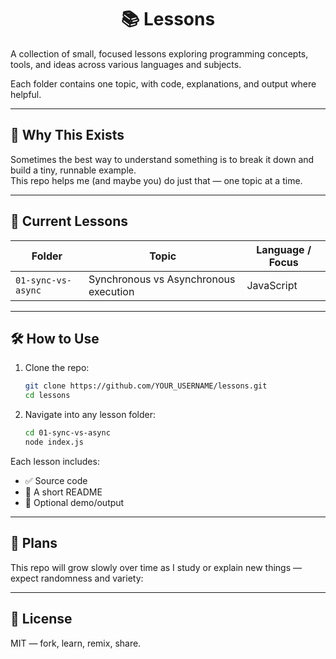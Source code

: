 <div align="center">

# 📚 Lessons

</div>

A collection of small, focused lessons exploring programming concepts, tools, and ideas across various languages and subjects.

Each folder contains one topic, with code, explanations, and output where helpful.

---

## 🧠 Why This Exists

Sometimes the best way to understand something is to break it down and build a tiny, runnable example.  
This repo helps me (and maybe you) do just that — one topic at a time.

---

## 📂 Current Lessons

| Folder               | Topic                                      | Language / Focus      |
|----------------------|--------------------------------------------|------------------------|
| `01-sync-vs-async`   | Synchronous vs Asynchronous execution      | JavaScript             |

---

## 🛠️ How to Use

1. Clone the repo:
   ```bash
   git clone https://github.com/YOUR_USERNAME/lessons.git
   cd lessons
   ```

2. Navigate into any lesson folder:
   ```bash
   cd 01-sync-vs-async
   node index.js
   ```

Each lesson includes:
- ✅ Source code
- 📄 A short README
- 🧪 Optional demo/output

---

## 🔮 Plans

This repo will grow slowly over time as I study or explain new things — expect randomness and variety:

---

## 🧵 License

MIT — fork, learn, remix, share.
